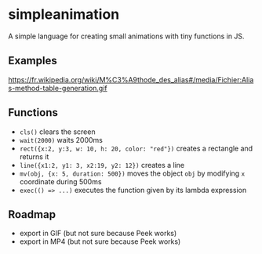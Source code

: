 # simpleanimation

A simple language for creating small animations with tiny functions in JS.

## Examples

https://fr.wikipedia.org/wiki/M%C3%A9thode_des_alias#/media/Fichier:Alias-method-table-generation.gif



## Functions 

- `cls()` clears the screen
- `wait(2000)` waits 2000ms
- `rect({x:2, y:3, w: 10, h: 20, color: "red"})` creates a rectangle and returns it
- `line({x1:2, y1: 3, x2:19, y2: 12})` creates a line
- `mv(obj, {x: 5, duration: 500})` moves the object `obj` by modifying `x` coordinate during 500ms
- `exec(() => ...)` executes the function given by its lambda expression


## Roadmap

- export in GIF (but not sure because Peek works)
- export in MP4 (but not sure because Peek works)
